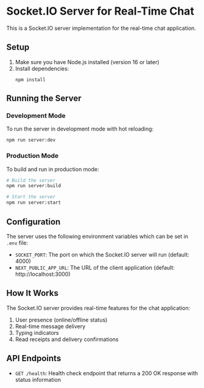 # Socket.IO Server for Real-Time Chat

This is a Socket.IO server implementation for the real-time chat application.

## Setup

1. Make sure you have Node.js installed (version 16 or later)
2. Install dependencies:
   ```
   npm install
   ```

## Running the Server

### Development Mode

To run the server in development mode with hot reloading:

```bash
npm run server:dev
```

### Production Mode

To build and run in production mode:

```bash
# Build the server
npm run server:build

# Start the server
npm run server:start
```

## Configuration

The server uses the following environment variables which can be set in `.env` file:

- `SOCKET_PORT`: The port on which the Socket.IO server will run (default: 4000)
- `NEXT_PUBLIC_APP_URL`: The URL of the client application (default: http://localhost:3000)

## How It Works

The Socket.IO server provides real-time features for the chat application:

1. User presence (online/offline status)
2. Real-time message delivery
3. Typing indicators
4. Read receipts and delivery confirmations

## API Endpoints

- `GET /health`: Health check endpoint that returns a 200 OK response with status information 